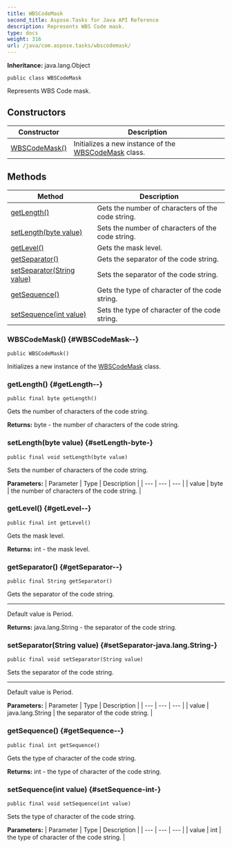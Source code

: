 ```yaml
---
title: WBSCodeMask
second_title: Aspose.Tasks for Java API Reference
description: Represents WBS Code mask.
type: docs
weight: 316
url: /java/com.aspose.tasks/wbscodemask/
---
```


**Inheritance:**
java.lang.Object
```
public class WBSCodeMask
```

Represents WBS Code mask.
## Constructors

| Constructor | Description |
| --- | --- |
| [WBSCodeMask()](#WBSCodeMask--) | Initializes a new instance of the [WBSCodeMask](../../com.aspose.tasks/wbscodemask) class. |
## Methods

| Method | Description |
| --- | --- |
| [getLength()](#getLength--) | Gets the number of characters of the code string. |
| [setLength(byte value)](#setLength-byte-) | Sets the number of characters of the code string. |
| [getLevel()](#getLevel--) | Gets the mask level. |
| [getSeparator()](#getSeparator--) | Gets the separator of the code string. |
| [setSeparator(String value)](#setSeparator-java.lang.String-) | Sets the separator of the code string. |
| [getSequence()](#getSequence--) | Gets the type of character of the code string. |
| [setSequence(int value)](#setSequence-int-) | Sets the type of character of the code string. |
### WBSCodeMask() {#WBSCodeMask--}
```
public WBSCodeMask()
```


Initializes a new instance of the [WBSCodeMask](../../com.aspose.tasks/wbscodemask) class.

### getLength() {#getLength--}
```
public final byte getLength()
```


Gets the number of characters of the code string.

**Returns:**
byte - the number of characters of the code string.
### setLength(byte value) {#setLength-byte-}
```
public final void setLength(byte value)
```


Sets the number of characters of the code string.

**Parameters:**
| Parameter | Type | Description |
| --- | --- | --- |
| value | byte | the number of characters of the code string. |

### getLevel() {#getLevel--}
```
public final int getLevel()
```


Gets the mask level.

**Returns:**
int - the mask level.
### getSeparator() {#getSeparator--}
```
public final String getSeparator()
```


Gets the separator of the code string.

--------------------

Default value is Period.

**Returns:**
java.lang.String - the separator of the code string.
### setSeparator(String value) {#setSeparator-java.lang.String-}
```
public final void setSeparator(String value)
```


Sets the separator of the code string.

--------------------

Default value is Period.

**Parameters:**
| Parameter | Type | Description |
| --- | --- | --- |
| value | java.lang.String | the separator of the code string. |

### getSequence() {#getSequence--}
```
public final int getSequence()
```


Gets the type of character of the code string.

**Returns:**
int - the type of character of the code string.
### setSequence(int value) {#setSequence-int-}
```
public final void setSequence(int value)
```


Sets the type of character of the code string.

**Parameters:**
| Parameter | Type | Description |
| --- | --- | --- |
| value | int | the type of character of the code string. |

